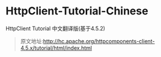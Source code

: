 # HttpClient-Tutorial-Chinese
HttpClient Tutorial 中文翻译版(基于4.5.2)
>原文地址:http://hc.apache.org/httpcomponents-client-4.5.x/tutorial/html/index.html
